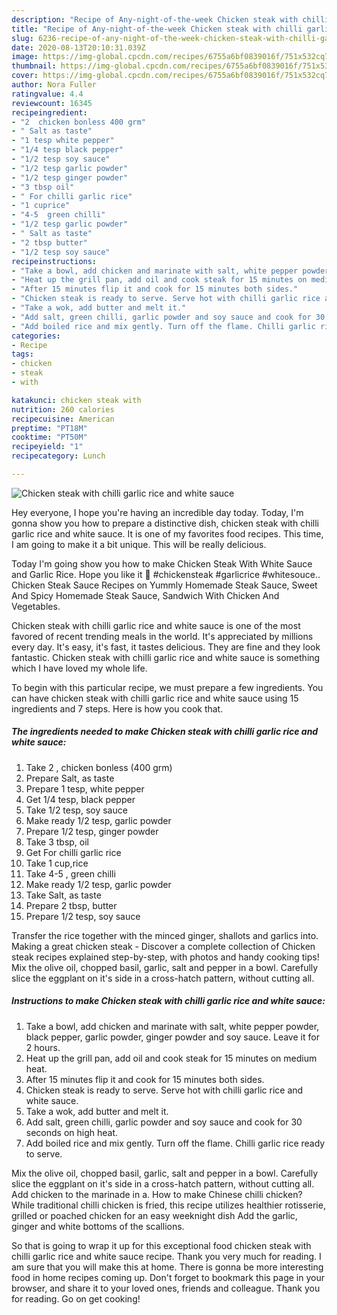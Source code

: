 ```yaml
---
description: "Recipe of Any-night-of-the-week Chicken steak with chilli garlic rice and white sauce"
title: "Recipe of Any-night-of-the-week Chicken steak with chilli garlic rice and white sauce"
slug: 6236-recipe-of-any-night-of-the-week-chicken-steak-with-chilli-garlic-rice-and-white-sauce
date: 2020-08-13T20:10:31.039Z
image: https://img-global.cpcdn.com/recipes/6755a6bf0839016f/751x532cq70/chicken-steak-with-chilli-garlic-rice-and-white-sauce-recipe-main-photo.jpg
thumbnail: https://img-global.cpcdn.com/recipes/6755a6bf0839016f/751x532cq70/chicken-steak-with-chilli-garlic-rice-and-white-sauce-recipe-main-photo.jpg
cover: https://img-global.cpcdn.com/recipes/6755a6bf0839016f/751x532cq70/chicken-steak-with-chilli-garlic-rice-and-white-sauce-recipe-main-photo.jpg
author: Nora Fuller
ratingvalue: 4.4
reviewcount: 16345
recipeingredient:
- "2  chicken bonless 400 grm"
- " Salt as taste"
- "1 tesp white pepper"
- "1/4 tesp black pepper"
- "1/2 tesp soy sauce"
- "1/2 tesp garlic powder"
- "1/2 tesp ginger powder"
- "3 tbsp oil"
- " For chilli garlic rice"
- "1 cuprice"
- "4-5  green chilli"
- "1/2 tesp garlic powder"
- " Salt as taste"
- "2 tbsp butter"
- "1/2 tesp soy sauce"
recipeinstructions:
- "Take a bowl, add chicken and marinate with salt, white pepper powder, black pepper, garlic powder, ginger powder and soy sauce. Leave it for 2 hours."
- "Heat up the grill pan, add oil and cook steak for 15 minutes on medium heat."
- "After 15 minutes flip it and cook for 15 minutes both sides."
- "Chicken steak is ready to serve. Serve hot with chilli garlic rice and white sauce."
- "Take a wok, add butter and melt it."
- "Add salt, green chilli, garlic powder and soy sauce and cook for 30 seconds on high heat."
- "Add boiled rice and mix gently. Turn off the flame. Chilli garlic rice ready to serve."
categories:
- Recipe
tags:
- chicken
- steak
- with

katakunci: chicken steak with 
nutrition: 260 calories
recipecuisine: American
preptime: "PT18M"
cooktime: "PT50M"
recipeyield: "1"
recipecategory: Lunch

---
```



![Chicken steak with chilli garlic rice and white sauce](https://img-global.cpcdn.com/recipes/6755a6bf0839016f/751x532cq70/chicken-steak-with-chilli-garlic-rice-and-white-sauce-recipe-main-photo.jpg)

Hey everyone, I hope you're having an incredible day today. Today, I'm gonna show you how to prepare a distinctive dish, chicken steak with chilli garlic rice and white sauce. It is one of my favorites food recipes. This time, I am going to make it a bit unique. This will be really delicious.

Today I&#39;m going show you how to make Chicken Steak With White Sauce and Garlic Rice. Hope you like it 🙂 #chickensteak #garlicrice #whitesouce.. Chicken Steak Sauce Recipes on Yummly Homemade Steak Sauce, Sweet And Spicy Homemade Steak Sauce, Sandwich With Chicken And Vegetables.

Chicken steak with chilli garlic rice and white sauce is one of the most favored of recent trending meals in the world. It's appreciated by millions every day. It's easy, it's fast, it tastes delicious. They are fine and they look fantastic. Chicken steak with chilli garlic rice and white sauce is something which I have loved my whole life.


To begin with this particular recipe, we must prepare a few ingredients. You can have chicken steak with chilli garlic rice and white sauce using 15 ingredients and 7 steps. Here is how you cook that.

<!--inarticleads1-->

##### The ingredients needed to make Chicken steak with chilli garlic rice and white sauce:

1. Take 2 , chicken bonless (400 grm)
1. Prepare  Salt, as taste
1. Prepare 1 tesp, white pepper
1. Get 1/4 tesp, black pepper
1. Take 1/2 tesp, soy sauce
1. Make ready 1/2 tesp, garlic powder
1. Prepare 1/2 tesp, ginger powder
1. Take 3 tbsp, oil
1. Get  For chilli garlic rice
1. Take 1 cup,rice
1. Take 4-5 , green chilli
1. Make ready 1/2 tesp, garlic powder
1. Take  Salt, as taste
1. Prepare 2 tbsp, butter
1. Prepare 1/2 tesp, soy sauce


Transfer the rice together with the minced ginger, shallots and garlics into. Making a great chicken steak - Discover a complete collection of Chicken steak recipes explained step-by-step, with photos and handy cooking tips! Mix the olive oil, chopped basil, garlic, salt and pepper in a bowl. Carefully slice the eggplant on it&#39;s side in a cross-hatch pattern, without cutting all. 

<!--inarticleads2-->

##### Instructions to make Chicken steak with chilli garlic rice and white sauce:

1. Take a bowl, add chicken and marinate with salt, white pepper powder, black pepper, garlic powder, ginger powder and soy sauce. Leave it for 2 hours.
1. Heat up the grill pan, add oil and cook steak for 15 minutes on medium heat.
1. After 15 minutes flip it and cook for 15 minutes both sides.
1. Chicken steak is ready to serve. Serve hot with chilli garlic rice and white sauce.
1. Take a wok, add butter and melt it.
1. Add salt, green chilli, garlic powder and soy sauce and cook for 30 seconds on high heat.
1. Add boiled rice and mix gently. Turn off the flame. Chilli garlic rice ready to serve.


Mix the olive oil, chopped basil, garlic, salt and pepper in a bowl. Carefully slice the eggplant on it&#39;s side in a cross-hatch pattern, without cutting all. Add chicken to the marinade in a. How to make Chinese chilli chicken? While traditional chilli chicken is fried, this recipe utilizes healthier rotisserie, grilled or poached chicken for an easy weeknight dish Add the garlic, ginger and white bottoms of the scallions. 

So that is going to wrap it up for this exceptional food chicken steak with chilli garlic rice and white sauce recipe. Thank you very much for reading. I am sure that you will make this at home. There is gonna be more interesting food in home recipes coming up. Don't forget to bookmark this page in your browser, and share it to your loved ones, friends and colleague. Thank you for reading. Go on get cooking!

